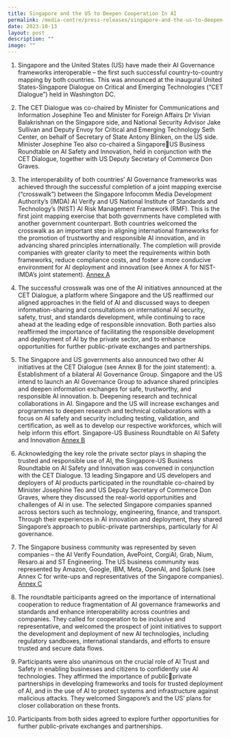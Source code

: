 ```yaml
---
title: Singapore and the US to Deepen Cooperation In AI
permalink: /media-centre/press-releases/singapore-and-the-us-to-deepen-cooperation-in-ai/
date: 2023-10-13
layout: post
description: ""
image: ""
---
```

1. Singapore and the United States (US) have made their AI Governance frameworks interoperable – the first such successful country-to-country mapping by both countries. This was announced at the inaugural United States-Singapore Dialogue on Critical and Emerging Technologies (“CET Dialogue”) held in Washington DC. 

2. The CET Dialogue was co-chaired by Minister for Communications and Information Josephine Teo and Minister for Foreign Affairs Dr Vivian Balakrishnan on the Singapore side, and National Security Advisor Jake Sullivan and Deputy Envoy for Critical and Emerging Technology Seth Center, on behalf of Secretary of State Antony Blinken, on the US side. Minister Josephine Teo also co-chaired a SingaporeUS Business Roundtable on AI Safety and Innovation, held in conjunction with the CET Dialogue, together with US Deputy Secretary of Commerce Don Graves. 

3. The interoperability of both countries’ AI Governance frameworks was achieved through the successful completion of a joint mapping exercise (“crosswalk”) between the Singapore Infocomm Media Development Authority’s (IMDA) AI Verify and US National Institute of Standards and Technology’s (NIST) AI Risk Management Framework (RMF). This is the first joint mapping exercise that both governments have completed with another government counterpart. Both countries welcomed the crosswalk as an important step in aligning international frameworks for the promotion of trustworthy and responsible AI innovation, and in advancing shared principles internationally. The completion will provide companies with greater clarity to meet the requirements within both frameworks, reduce compliance costs, and foster a more conducive environment for AI deployment and innovation (see Annex A for NIST-IMDA’s joint statement). 
[Annex A](/files/annex%20a1.pdf)

4. The successful crosswalk was one of the AI initiatives announced at the CET Dialogue, a platform where Singapore and the US reaffirmed our aligned approaches in the field of AI and discussed ways to deepen information-sharing and consultations on international AI security, safety, trust, and standards development, while continuing to race ahead at the leading edge of responsible innovation. Both parties also reaffirmed the importance of facilitating the responsible development and deployment of AI by the private sector, and to enhance opportunities for further public-private exchanges and partnerships. 

5. The Singapore and US governments also announced two other AI initiatives at the CET Dialogue (see Annex B for the joint statement): a. Establishment of a bilateral AI Governance Group. Singapore and the US intend to launch an AI Governance Group to advance shared principles and deepen information exchanges for safe, trustworthy, and responsible AI innovation. b. Deepening research and technical collaborations in AI. Singapore and the US will increase exchanges and programmes to deepen research and technical collaborations with a focus on AI safety and security including testing, validation, and certification, as well as to develop our respective workforces, which will help inform this effort. Singapore-US Business Roundtable on AI Safety and Innovation 
[Annex B](/files/annex%20b.pdf)

6. Acknowledging the key role the private sector plays in shaping the trusted and responsible use of AI, the Singapore-US Business Roundtable on AI Safety and Innovation was convened in conjunction with the CET Dialogue. 13 leading Singapore and US developers and deployers of AI products participated in the roundtable co-chaired by Minister Josephine Teo and US Deputy Secretary of Commerce Don Graves, where they discussed the real-world opportunities and challenges of AI in use. The selected Singapore companies spanned across sectors such as technology, engineering, finance, and transport. Through their experiences in AI innovation and deployment, they shared Singapore’s approach to public-private partnerships, particularly for AI governance. 

7. The Singapore business community was represented by seven companies – the AI Verify Foundation, AvePoint, CorgiAI, Grab, Nium, Resaro.ai and ST Engineering. The US business community was represented by Amazon, Google, IBM, Meta, OpenAI, and Splunk (see Annex C for write-ups and representatives of the Singapore companies). 
[Annex C](/files/annex%20c.pdf)

8. The roundtable participants agreed on the importance of international cooperation to reduce fragmentation of AI governance frameworks and standards and enhance interoperability across countries and companies. They called for cooperation to be inclusive and representative, and welcomed the prospect of joint initiatives to support the development and deployment of new AI technologies, including regulatory sandboxes, international standards, and efforts to ensure trusted and secure data flows. 

9. Participants were also unanimous on the crucial role of AI Trust and Safety in enabling businesses and citizens to confidently use AI technologies. They affirmed the importance of publicprivate partnerships in developing frameworks and tools for trusted deployment of AI, and in the use of AI to protect systems and infrastructure against malicious attacks. They welcomed Singapore’s and the US’ plans for closer collaboration on these fronts. 

10. Participants from both sides agreed to explore further opportunities for further public-private exchanges and partnerships.
